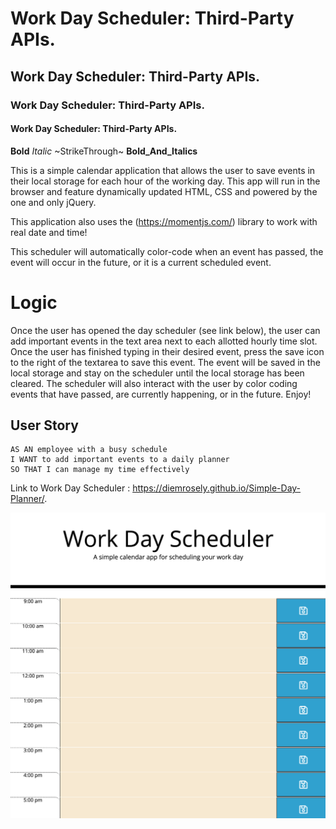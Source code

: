 # Work Day Scheduler: Third-Party APIs.
## Work Day Scheduler: Third-Party APIs.
### Work Day Scheduler: Third-Party APIs.
#### Work Day Scheduler: Third-Party APIs.
**Bold**
*Italic*
~StrikeThrough~
**Bold_And_Italics**


This is a simple calendar application that allows the user to save events in their local storage for each hour of the working day.  This app will run in the browser and feature dynamically updated HTML, CSS and powered by the one and only jQuery.

This application also uses the (https://momentjs.com/) library to work with real date and time!

This scheduler will automatically color-code when an event has passed, the event will occur in the future, or it is a current scheduled event. 

# Logic 

Once the user has opened the day scheduler (see link below), the user can add important events in the text area next to each allotted hourly time slot.  Once the user has finished typing in their desired event, press the save icon to the right of the textarea to save this event.  The event will be saved in the local storage and stay on the scheduler until the local storage has been cleared.  The scheduler will also interact with the user by color coding events that have passed, are currently happening, or in the future.  Enjoy!

## User Story

```
AS AN employee with a busy schedule
I WANT to add important events to a daily planner
SO THAT I can manage my time effectively
```
Link to Work Day Scheduler : https://diemrosely.github.io/Simple-Day-Planner/.

![dayplanner.png](./Assets/dayplanner.png)
